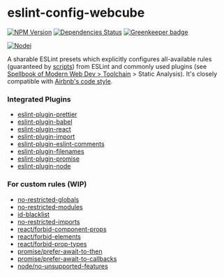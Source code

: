 # eslint-config-webcube

[![NPM Version][npm-image]][npm-url]
[![Dependencies Status][dep-image]][dep-url]
[![Greenkeeper badge][greenkeeper-image]](https://greenkeeper.io/)

[![Nodei][nodei-image]][npm-url]

[npm-image]: https://img.shields.io/npm/v/eslint-config-webcube.svg
[nodei-image]: https://nodei.co/npm/eslint-config-webcube.png?downloads=true
[npm-url]: https://npmjs.org/package/eslint-config-webcube
[dep-image]: https://david-dm.org/dexteryy/eslint-config-webcube.svg
[dep-url]: https://david-dm.org/dexteryy/eslint-config-webcube
[greenkeeper-image]: https://badges.greenkeeper.io/dexteryy/eslint-config-webcube.svg

A sharable ESLint presets which explicitly configures all-available rules (guaranteed by [scripts](https://github.com/dexteryy/eslint-config-webcube/blob/master/package.json#L15)) from ESLint and commonly used plugins (see [Spellbook of Modern Web Dev > Toolchain](https://github.com/dexteryy/spellbook-of-modern-webdev#toolchain) > Static Analysis). It's closely compatible with [Airbnb's code style](https://github.com/airbnb/javascript).

### Integrated Plugins

* [eslint-plugin-prettier](https://www.npmjs.com/package/eslint-plugin-prettier)
* [eslint-plugin-babel](https://www.npmjs.com/package/eslint-plugin-babel)
* [eslint-plugin-react](https://www.npmjs.com/package/eslint-plugin-react)
* [eslint-plugin-import](https://www.npmjs.com/package/eslint-plugin-import)
* [eslint-plugin-eslint-comments](https://www.npmjs.com/package/eslint-plugin-eslint-comments)
* [eslint-plugin-filenames](https://www.npmjs.com/package/eslint-plugin-filenames)
* [eslint-plugin-promise](https://www.npmjs.com/package/eslint-plugin-promise)
* [eslint-plugin-node](https://www.npmjs.com/package/eslint-plugin-node)

### For custom rules (WIP)

* [no-restricted-globals](https://eslint.org/docs/rules/no-restricted-globals)
* [no-restricted-modules](https://eslint.org/docs/rules/no-restricted-modules)
* [id-blacklist](https://eslint.org/docs/rules/id-blacklist)
* [no-restricted-imports](https://eslint.org/docs/rules/no-restricted-imports)
* [react/forbid-component-props](https://github.com/yannickcr/eslint-plugin-react/blob/HEAD/docs/rules/forbid-component-props.md)
* [react/forbid-elements](https://github.com/yannickcr/eslint-plugin-react/blob/HEAD/docs/rules/forbid-elements.md)
* [react/forbid-prop-types](https://github.com/yannickcr/eslint-plugin-react/blob/HEAD/docs/rules/forbid-prop-types.md)
* [promise/prefer-await-to-then](https://www.npmjs.com/package/eslint-plugin-promise#promise-rules)
* [promise/prefer-await-to-callbacks](https://www.npmjs.com/package/eslint-plugin-promise#promise-rules)
* [node/no-unsupported-features](https://github.com/mysticatea/eslint-plugin-node/blob/HEAD/docs/rules/no-unsupported-features.md)
